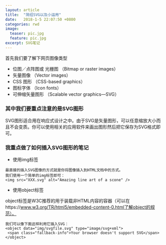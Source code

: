 ```yaml
---
layout: article
title:  "简绍SVG以及小运用"
date:   2018-1-5 22:07:50 +0800
categories: rwd
image:
  teaser: pic.jpg
  feature: pic.jpg
excerpt: SVG笔记
---
```


首先我们要了解下网页图像类型

- 位图／点阵图或 光栅图 （Bitmap or raster images）
- 矢量图像 （Vector images）
- CSS 图形 （CSS-based graphics）
- 图标字体 （Icon fonts）
- 可伸缩矢量图形 （Scalable vector graphics—SVG）


### 其中我们要重点注意的是SVG图形
SVG图形适合用在响应式设计之中。由于SVG是矢量图形，可以任意缩放大小而且不会变质。你可以使用相关的应用软件来画出图形然后把它保存为SVG格式即可。


### 我重点做了如何插入SVG图形的笔记

- 使用img标签

```
最直接的插入SVG图像的方式就是你将图像插入到HTML文档中的方式。
我们使用一个简单的img标签即可：
<img src="XXX.svg" alt="Amazing line art of a scone" />
```

- 使用object标签

object标签是W3C推荐的用于装载非HTML内容的容器（可以在https://www.w3.org/TR/html5/embedded-content-0.html了解object的规范）。

```
我们可以像下面这样利用它插入SVG：
<object data="img/svgfile.svg" type="image/svg+xml">
 <span class="fallback-info">Your browser doesn't support SVG</span>
</object>
```